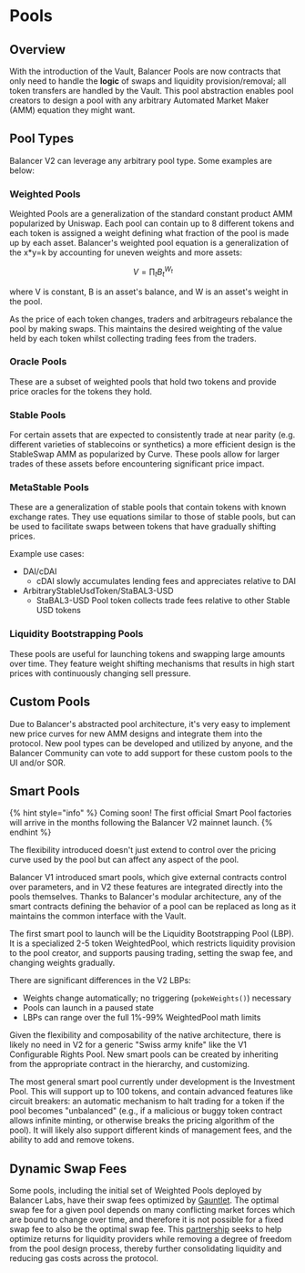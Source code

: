 # Pools

## Overview

With the introduction of the Vault, Balancer Pools are now contracts that only need to handle the **logic** of swaps and liquidity provision/removal; all token transfers are handled by the Vault. This pool abstraction enables pool creators to design a pool with any arbitrary Automated Market Maker \(AMM\) equation they might want. 

## Pool Types

Balancer V2 can leverage any arbitrary pool type. Some examples are below:

### Weighted Pools

Weighted Pools are a generalization of the standard constant product AMM popularized by Uniswap. Each pool can contain up to 8 different tokens and each token is assigned a weight defining what fraction of the pool is made up by each asset. Balancer's weighted pool equation is a generalization of the x\*y=k by accounting for uneven weights and more assets:

$$
V = \prod_t B_t^{W_t}
$$

where V is constant, B is an asset's balance, and W is an asset's weight in the pool.

As the price of each token changes, traders and arbitrageurs rebalance the pool by making swaps. This maintains the desired weighting of the value held by each token whilst collecting trading fees from the traders.

### Oracle Pools

These are a subset of weighted pools that hold two tokens and provide price oracles for the tokens they hold.

### Stable Pools

For certain assets that are expected to consistently trade at near parity \(e.g. different varieties of stablecoins or synthetics\) a more efficient design is the StableSwap AMM as popularized by Curve. These pools allow for larger trades of these assets before encountering significant price impact.

### MetaStable Pools

These are a generalization of stable pools that contain tokens with known exchange rates. They use equations similar to those of stable pools, but can be used to facilitate swaps between tokens that have gradually shifting prices. 

Example use cases:

* DAI/cDAI
  * cDAI slowly accumulates lending fees and appreciates relative to DAI
* ArbitraryStableUsdToken/StaBAL3-USD
  * StaBAL3-USD Pool token collects trade fees relative to other Stable USD tokens

### Liquidity Bootstrapping Pools

These pools are useful for launching tokens and swapping large amounts over time. They feature weight shifting mechanisms that results in high start prices with continuously changing sell pressure. 

## Custom Pools

Due to Balancer's abstracted pool architecture, it's very easy to implement new price curves for new AMM designs and integrate them into the protocol. New pool types can be developed and utilized by anyone, and the Balancer Community can vote to add support for these custom pools to the UI and/or SOR.

## Smart Pools

{% hint style="info" %}
Coming soon! The first official Smart Pool factories will arrive in the months following the Balancer V2 mainnet launch.
{% endhint %}

The flexibility introduced doesn't just extend to control over the pricing curve used by the pool but can affect any aspect of the pool.

Balancer V1 introduced smart pools, which give external contracts control over parameters, and in V2 these features are integrated directly into the pools themselves. Thanks to Balancer's modular architecture, any of the smart contracts defining the behavior of a pool can be replaced as long as it maintains the common interface with the Vault.

The first smart pool to launch will be the Liquidity Bootstrapping Pool \(LBP\). It is a specialized 2-5 token WeightedPool, which restricts liquidity provision to the pool creator, and supports pausing trading, setting the swap fee, and changing weights gradually.

There are significant differences in the V2 LBPs:

* Weights change automatically; no triggering \(`pokeWeights()`\) necessary
* Pools can launch in a paused state
* LBPs can range over the full 1%-99% WeightedPool math limits

Given the flexibility and composability of the native architecture, there is likely no need in V2 for a generic "Swiss army knife" like the V1 Configurable Rights Pool. New smart pools can be created by inheriting from the appropriate contract in the hierarchy, and customizing.

The most general smart pool currently under development is the Investment Pool. This will support up to 100 tokens, and contain advanced features like circuit breakers: an automatic mechanism to halt trading for a token if the pool becomes "unbalanced" \(e.g., if a malicious or buggy token contract allows infinite minting, or otherwise breaks the pricing algorithm of the pool\). It will likely also support different kinds of management fees, and the ability to add and remove tokens.

## Dynamic Swap Fees

Some pools, including the initial set of Weighted Pools deployed by Balancer Labs, have their swap fees optimized by [Gauntlet](https://gauntlet.network/). The optimal swap fee for a given pool depends on many conflicting market forces which are bound to change over time, and therefore it is not possible for a fixed swap fee to also be the optimal swap fee. This [partnership](https://medium.com/gauntlet-networks/balancer-v2-pools-trading-fee-methodology-7a65df671b8c) seeks to help optimize returns for liquidity providers while removing a degree of freedom from the pool design process, thereby further consolidating liquidity and reducing gas costs across the protocol.

